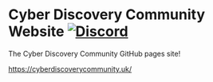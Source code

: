 # Cyber Discovery Community Website [![Discord](https://discordapp.com/api/guilds/409851296116375565/embed.png)](https://discord.cyberdiscoverycommunity.uk)

The Cyber Discovery Community GitHub pages site!

<https://cyberdiscoverycommunity.uk/>
